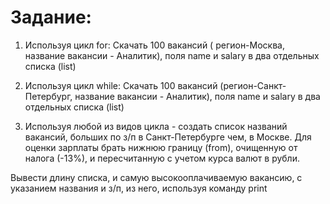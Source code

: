 # Задание:
1) Используя цикл for:
    Скачать 100 вакансий ( регион-Москва, название вакансии - Аналитик), поля name и salary в два отдельных списка (list)

2) Используя цикл while:
    Скачать 100 вакансий (регион-Санкт-Петербург, название вакансии - Аналитик), поля name и salary   в два отдельных списка (list)
  
3) Используя любой из видов цикла - создать список названий вакансий, больших по з/п в Санкт-Петербурге чем, в Москве. Для оценки зарплаты 
    брать нижнюю границу (from), очищенную от налога (-13%), и пересчитанную с учетом курса валют в рубли. 

Вывести длину списка, и самую высокооплачиваемую вакансию, с указанием названия и з/п, из него, используя команду print
